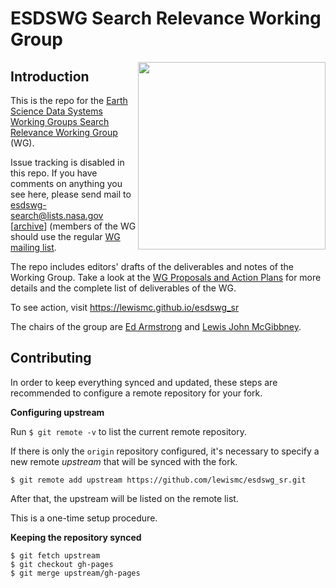 # ESDSWG Search Relevance Working Group 

<img src="https://earthdata.nasa.gov/img/earthdata-fb-image.jpg" align="right" width="300" />

## Introduction
This is the repo for the <a href="https://wiki.earthdata.nasa.gov/display/ESDSWG/Search+Relevance+Working+Group">Earth Science Data Systems Working Groups Search Relevance Working Group</a> (WG).

Issue tracking is disabled in this repo. If you have comments on anything you see here, please send mail to <a href="mailto:esdswg-search@lists.nasa.gov">esdswg-search@lists.nasa.gov</a> [<a href="https://lists.nasa.gov/mailman/private/esdswg-search/">archive</a>]
(members of the WG should use the regular <a href="mailto:esdswg-search@lists.nasa.gov">WG mailing list</a>.

The repo includes editors' drafts of the deliverables and notes of the Working Group. Take a look at the <a href="https://wiki.earthdata.nasa.gov/display/ESDSWG/Search+Relevance+Working+Group#SearchRelevanceWorkingGroup-WGProposalsandActionPlans">WG Proposals and Action Plans</a> for more details and the complete list of deliverables of the WG. 

To see action, visit https://lewismc.github.io/esdswg_sr

The chairs of the group are <a href="https://www.linkedin.com/pub/ed-armstrong/56/69a/613">Ed Armstrong</a> and <a href="https://www.linkedin.com/in/lmcgibbney">Lewis John McGibbney</a>.

## Contributing

In order to keep everything synced and updated, these steps are recommended to configure a remote repository for your fork.

**Configuring upstream**

Run `$ git remote -v` to list the current remote repository.

If there is only the `origin` repository configured, it's necessary to specify a new remote *upstream* that will be synced with the fork.

```$ git remote add upstream https://github.com/lewismc/esdswg_sr.git```

After that, the upstream will be listed on the remote list.

This is a one-time setup procedure.

**Keeping the repository synced**

    $ git fetch upstream
    $ git checkout gh-pages
    $ git merge upstream/gh-pages
